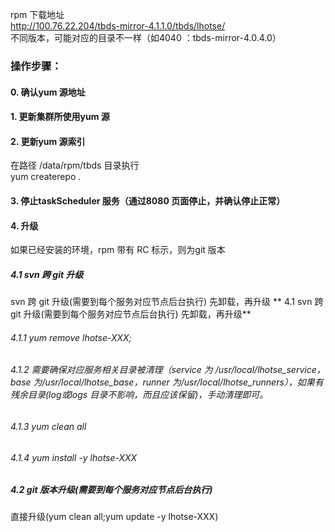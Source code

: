 rpm 下载地址  
http://100.76.22.204/tbds-mirror-4.1.1.0/tbds/lhotse/  
不同版本，可能对应的目录不一样（如4040 ：tbds-mirror-4.0.4.0）  

### 操作步骤：
#### 0. 确认yum 源地址
#### 1. 更新集群所使用yum 源
#### 2. 更新yum 源索引
在路径 /data/rpm/tbds 目录执行  
yum createrepo .
#### 3. 停止taskScheduler 服务（通过8080 页面停止，并确认停止正常）
#### 4. 升级
如果已经安装的环境，rpm 带有 RC 标示，则为git 版本
##### 4.1 svn 跨 git 升级
svn 跨 git 升级(需要到每个服务对应节点后台执行) 先卸载，再升级
** 4.1 svn 跨 git 升级(需要到每个服务对应节点后台执行) 先卸载，再升级**

###### 4.1.1 yum remove lhotse-XXX;

###### 4.1.2 需要确保对应服务相关目录被清理（service 为 /usr/local/lhotse_service，base 为/usr/local/lhotse_base，runner 为/usr/local/lhotse_runners），如果有残余目录(log或logs 目录不影响，而且应该保留)，手动清理即可。

###### 4.1.3 yum clean all

###### 4.1.4 yum install -y lhotse-XXX

##### 4.2 git 版本升级(需要到每个服务对应节点后台执行)
直接升级(yum clean all;yum update -y lhotse-XXX)
